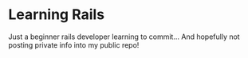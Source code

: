 Learning Rails
 ==
  Just a beginner rails developer learning to commit... And hopefully not posting private info into my public repo!
